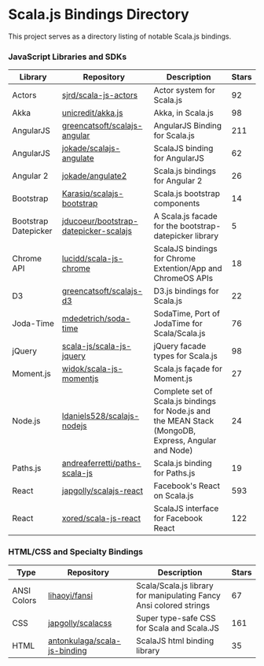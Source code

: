# Scala.js Bindings Directory
This project serves as a directory listing of notable Scala.js bindings.

### JavaScript Libraries and SDKs

| Library    | Repository                                                      | Description               | Stars  | 
|------------|-----------------------------------------------------------------|---------------------------|--------|
| Actors     | [sjrd/scala-js-actors](https://github.com/sjrd/scala-js-actors) | Actor system for Scala.js | 92     |
| Akka       | [unicredit/akka.js](https://github.com/unicredit/akka.js) | Akka, in Scala.js | 98     |
| AngularJS  | [greencatsoft/scalajs-angular](https://github.com/greencatsoft/scalajs-angular) | AngularJS Binding for Scala.js | 211 |
| AngularJS  | [jokade/scalajs-angulate](https://github.com/jokade/scalajs-angulate) | ScalaJS binding for AngularJS | 62 |
| Angular 2  | [jokade/angulate2](https://github.com/jokade/angulate2) | Scala.js bindings for Angular 2 | 26 |
| Bootstrap  | [Karasiq/scalajs-bootstrap](https://github.com/Karasiq/scalajs-bootstrap) | Scala.js bootstrap components | 14 |
| Bootstrap Datepicker | [jducoeur/bootstrap-datepicker-scalajs](https://github.com/jducoeur/bootstrap-datepicker-scalajs) | A Scala.js facade for the bootstrap-datepicker library| 5 |
| Chrome API | [lucidd/scala-js-chrome](https://github.com/lucidd/scala-js-chrome) | ScalaJS bindings for Chrome Extention/App and ChromeOS APIs | 18 |
| D3         | [greencatsoft/scalajs-d3](https://github.com/greencatsoft/scalajs-d3) | D3.js bindings for Scala.js | 22 |
| Joda-Time  | [mdedetrich/soda-time](https://github.com/mdedetrich/soda-time) | SodaTime, Port of JodaTime for Scala/Scala.js | 76 |
| jQuery     | [scala-js/scala-js-jquery](https://github.com/scala-js/scala-js-jquery) | jQuery facade types for Scala.js | 98 |
| Moment.js  | [widok/scala-js-momentjs](https://github.com/widok/scala-js-momentjs) | Scala.js façade for Moment.js | 27 |
| Node.js    | [ldaniels528/scalajs-nodejs](https://github.com/ldaniels528/scalajs-nodejs) | Complete set of Scala.js bindings for Node.js and the MEAN Stack (MongoDB, Express, Angular and Node) | 24 |
| Paths.js   | [andreaferretti/paths-scala-js](https://github.com/andreaferretti/paths-scala-js) | Scala.js binding for Paths.js | 19 |
| React      | [japgolly/scalajs-react](https://github.com/japgolly/scalajs-react) | Facebook's React on Scala.js | 593 |
| React      | [xored/scala-js-react](https://github.com/xored/scala-js-react) | ScalaJS interface for Facebook React | 122 |

### HTML/CSS and Specialty Bindings

| Type       | Repository                                                      | Description               | Stars  | 
|------------|-----------------------------------------------------------------|---------------------------|--------|
| ANSI Colors| [lihaoyi/fansi](https://github.com/lihaoyi/fansi) | Scala/Scala.js library for manipulating Fancy Ansi colored strings | 67 |
| CSS        | [japgolly/scalacss](https://github.com/japgolly/scalacss) | Super type-safe CSS for Scala and Scala.JS | 161 |
| HTML       | [antonkulaga/scala-js-binding](https://github.com/antonkulaga/scala-js-binding) | ScalaJS html binding library | 35 |

